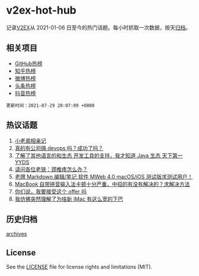 # v2ex-hot-hub

 记录[V2EX](https://www.v2ex.com/)从 2021-01-06 日至今的热门话题。每小时抓取一次数据，按天[归档](archives)。
 
 ## 相关项目

- [GitHub热榜](https://github.com/snaildev/github-hot-hub)
- [知乎热榜](https://github.com/snaildev/zhihu-hot-hub)
- [微博热榜](https://github.com/snaildev/weibo-hot-hub)
- [头条热榜](https://github.com/snaildev/toutiao-hot-hub)
- [抖音热榜](https://github.com/snaildev/douyin-hot-hub)


 `更新时间：2021-07-29 20:07:09 +0800`

## 热议话题

1. [小老弟相亲记](https://www.v2ex.com/t/792382)
1. [真的有公司搞 devops 吗？成功了吗？](https://www.v2ex.com/t/792410)
1. [了解了其他语言的和生态 开发工具的支持，我才知道 Java 生态 天下第一 YYDS](https://www.v2ex.com/t/792390)
1. [请问各位老铁：颈椎疼怎么办？](https://www.v2ex.com/t/792481)
1. [老牌 Markdown 编辑/笔记 软件 MWeb 4.0 macOS/iOS 测试版求测试用户！](https://www.v2ex.com/t/792372)
1. [MacBook 自带拼音输入法卡顿十分严重，中招的有没有解决的？求解决方法](https://www.v2ex.com/t/792367)
1. [你们说，我要接受这个 offer 吗](https://www.v2ex.com/t/792347)
1. [我仿佛突然理解了为啥新 iMac 有这么宽的下巴](https://www.v2ex.com/t/792490)

## 历史归档

[archives](archives)

## License

See the [LICENSE](LICENSE) file for license rights and limitations (MIT).
